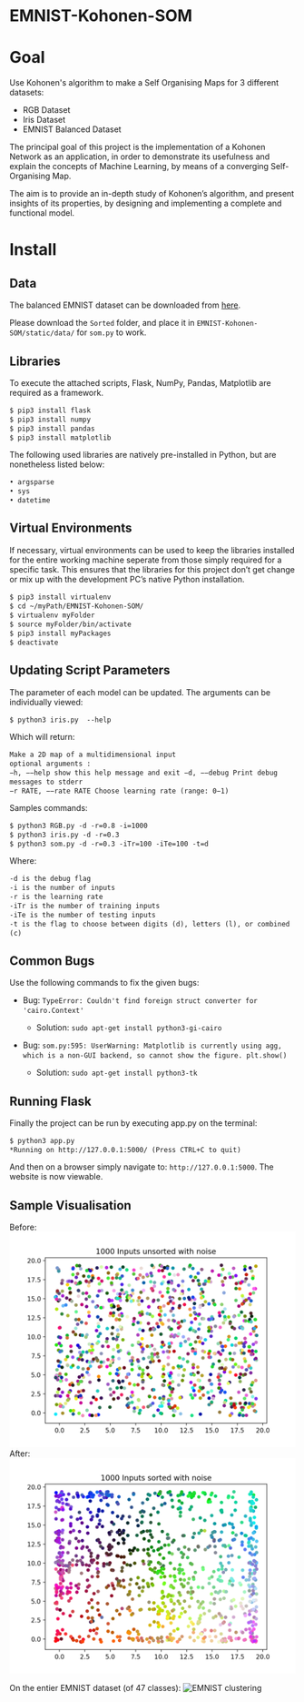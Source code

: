 # EMNIST-Kohonen-SOM

# Goal
Use Kohonen's algorithm to make a Self Organising Maps for 3 different datasets:

- RGB Dataset
- Iris Dataset
- EMNIST Balanced Dataset

The principal goal of this project is the implementation of a Kohonen Network as an application, in order to demonstrate its usefulness and explain the concepts of Machine Learning, by means of a converging Self-Organising Map.

The aim is to provide an in-depth study of Kohonen’s algorithm, and present insights of its properties, by designing and implementing a complete and functional model. 

# Install

## Data
The balanced EMNIST dataset can be downloaded from [here](https://drive.google.com/drive/folders/14CQxzXz2zGFFW0kkmSbJ_gH50O6bha3a?usp=sharing).

Please download the `Sorted` folder, and place it in `EMNIST-Kohonen-SOM/static/data/` for `som.py` to work.

## Libraries

To execute the attached scripts, Flask, NumPy, Pandas, Matplotlib are required as a framework.

```
$ pip3 install flask
$ pip3 install numpy
$ pip3 install pandas
$ pip3 install matplotlib
```

The following used libraries are natively pre-installed in Python, but are nonetheless listed below:

```
• argsparse 
• sys
• datetime
```
## Virtual Environments


If necessary, virtual environments can be used to keep the libraries installed for the entire working machine seperate from those simply required for a specific task. This ensures that the libraries for this project don’t get change or mix up with the development PC’s native Python installation.

```
$ pip3 install virtualenv
$ cd ~/myPath/EMNIST-Kohonen-SOM/
$ virtualenv myFolder 
$ source myFolder/bin/activate 
$ pip3 install myPackages
$ deactivate
```

## Updating Script Parameters
The parameter of each model can be updated. The arguments can be individually viewed:
```
$ python3 iris.py  --help
```

Which will return:

```
Make a 2D map of a multidimensional input
optional arguments :
−h, −−help show this help message and exit −d, −−debug Print debug messages to stderr
−r RATE, −−rate RATE Choose learning rate (range: 0−1)
```

Samples commands:
```
$ python3 RGB.py -d -r=0.8 -i=1000
$ python3 iris.py -d -r=0.3
$ python3 som.py -d -r=0.3 -iTr=100 -iTe=100 -t=d
```
Where:
```
-d is the debug flag
-i is the number of inputs
-r is the learning rate
-iTr is the number of training inputs
-iTe is the number of testing inputs
-t is the flag to choose between digits (d), letters (l), or combined (c)
```

## Common Bugs

Use the following commands to fix the given bugs:

- Bug: `TypeError: Couldn't find foreign struct converter for 'cairo.Context'`
	- Solution: `sudo apt-get install python3-gi-cairo`

- Bug: `som.py:595: UserWarning: Matplotlib is currently using agg, which is a non-GUI backend, so cannot show the figure.
  plt.show()`
	- Solution: `sudo apt-get install python3-tk`

## Running Flask

Finally the project can be run by executing app.py on the terminal: 
```
$ python3 app.py
*Running on http://127.0.0.1:5000/ (Press CTRL+C to quit)
```
And then on a browser simply navigate to: `http://127.0.0.1:5000`. The website is now viewable.

## Sample Visualisation
Before:
![Before clustering](before.png)
After:
![After clustering](after.png)

On the entier EMNIST dataset (of 47 classes):
![EMNIST clustering](AllLetters.png)
